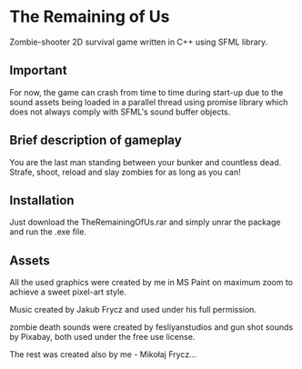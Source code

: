 # The Remaining of Us

Zombie-shooter 2D survival game written in C++ using SFML library.

## Important
For now, the game can crash from time to time during start-up due to
the sound assets being loaded in a parallel thread using promise library
which does not always comply with SFML's sound buffer objects.

## Brief description of gameplay
You are the last man standing between your bunker and countless dead.
Strafe, shoot, reload and slay zombies for as long as you can!

## Installation
Just download the TheRemainingOfUs.rar and simply unrar the package and run the .exe file.

## Assets
All the used graphics were created by me in MS Paint on maximum zoom
to achieve a sweet pixel-art style.

Music created by Jakub Frycz and used under his full permission.

zombie death sounds were created by fesliyanstudios and gun shot sounds
by Pixabay, both used under the free use license.

The rest was created also by me - Mikołaj Frycz...
